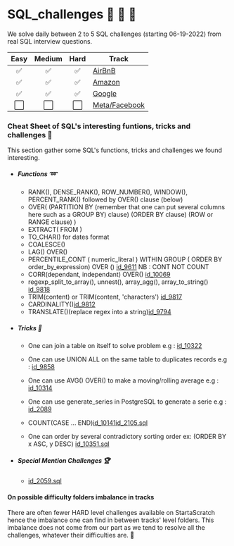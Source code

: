 # SQL_challenges :honey_pot: :honey_pot: :honey_pot: 

We solve daily between 2 to 5 SQL challenges (starting 06-19-2022) from real SQL interview questions.

Easy | Medium | Hard | Track
:---:| :---:|:---:| ---
✅| ✅| ✅| [AirBnB](https://github.com/RKL13/SQL_challenges/tree/main/AirbnbTrack)
✅| ✅| ✅| [Amazon](https://github.com/RKL13/SQL_challenges/tree/main/AmazonTrack)
✅| ✅| ✅| [Google](https://github.com/RKL13/SQL_challenges/tree/main/GoogleTrack)
⬜️| ⬜️| ⬜️| [Meta/Facebook](https://github.com/RKL13/SQL_challenges/tree/main/MetaFacebookTrack)

### Cheat Sheet of SQL's interesting funtions, tricks and challenges :wrench:

This section gather some SQL's functions, tricks and challenges we found interesting.

+ ##### Functions :loop:

	+ RANK(), DENSE_RANK(), ROW_NUMBER(), WINDOW(), PERCENT_RANK() followed by OVER() clause (below)
	+ OVER( (PARTITION BY (remember that one can put several columns here such as a GROUP BY) clause) (ORDER BY clause) (ROW or RANGE clause) ) 
	+ EXTRACT( FROM )
	+ TO_CHAR() for dates format
	+ COALESCE()
	+ LAG() OVER()
	+ PERCENTILE_CONT ( numeric_literal ) WITHIN GROUP ( ORDER BY order_by_expression) OVER () [id_9611](https://github.com/RKL13/SQL_challenges/blob/main/GoogleTrack/Dificulty_Medium/id_9611_starred.sql) NB : CONT NOT COUNT
	+ CORR(dependant, independant) OVER() [id_10069](https://github.com/RKL13/SQL_challenges/blob/main/GoogleTrack/Difficulty_Hard/id_10069.sql)
	+ regexp_split_to_array(), unnest(), array_agg(), array_to_string() [id_9818](https://github.com/RKL13/SQL_challenges/blob/main/GoogleTrack/Difficulty_Hard/id_9818.sql)
	+ TRIM(content) or TRIM(content, 'characters') [id_9817](https://github.com/RKL13/SQL_challenges/blob/main/GoogleTrack/Difficulty_Hard/id_9817.sql)
	+ CARDINALITY()[id_9812](https://github.com/RKL13/SQL_challenges/blob/main/GoogleTrack/Difficulty_Hard/id_9812.sql)
	+ TRANSLATE()(replace regex into a string)[id_9794](https://github.com/RKL13/SQL_challenges/blob/main/GoogleTrack/Difficulty_Hard/id_9794.sql)

+ ##### Tricks :stars:

	+ One can join a table on itself to solve problem e.g : [id_10322](https://github.com/RKL13/SQL_challenges/blob/main/AmazonTrack/Dificulty_Medium/id_10322_starred.sql) 

	+ One can use UNION ALL on the same table to duplicates records e.g : [id_9858](https://github.com/RKL13/SQL_challenges/blob/main/AmazonTrack/Dificulty_Medium/id_9858_starred.sql) 

	+ One can use AVG() OVER() to make a moving/rolling average e.g : [id_10314](https://github.com/RKL13/SQL_challenges/blob/main/AmazonTrack/Difficulty_Hard/id_10314_starred.sql)
	
	+ One can use generate_series in PostgreSQL to generate a serie e.g : [id_2089](https://github.com/RKL13/SQL_challenges/blob/main/AmazonTrack/Difficulty_Hard/id_2089.sql)

	+ COUNT(CASE ... END)[id_10141](https://github.com/RKL13/SQL_challenges/blob/main/AmazonTrack/Dificulty_Medium/id_10141_starred.sql)[id_2105.sql](https://github.com/RKL13/SQL_challenges/blob/main/GoogleTrack/Difficulty_Hard/id_2105.sql)

	+ One can order by several contradictory sorting order ex: (ORDER BY x ASC, y DESC) [id_10351.sql](https://github.com/RKL13/SQL_challenges/blob/main/GoogleTrack/Difficulty_Hard/id_10351.sql)

+ ##### Special Mention Challenges :trophy:

	+ [id_2059.sql](https://github.com/RKL13/SQL_challenges/blob/main/AmazonTrack/Difficulty_Hard/id_2059_starred.sql)



#### On possible difficulty folders imbalance in tracks 

There are often fewer HARD level challenges available on StartaScratch hence the imbalance one can find in between tracks' level folders. 
This imbalance does not come from our part as we tend to resolve all the challenges, whatever their difficulties are. :horse_racing:
